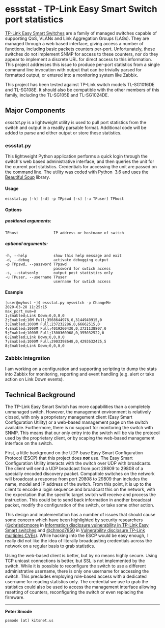# essstat - TP-Link Easy Smart Switch port statistics

[TP-Link Easy Smart Switches](https://www.tp-link.com/us/business-networking/easy-smart-switch/) are a family of managed switches capable of supporting QoS, VLANs and Link Aggregation Groups (LAGs).
They are managed through a web based interface, giving access a number of functions, including basic packets counters per-port. 
Unfortunately, these switches do not implement SNMP for access to these counters, nor do they appear to implement a discrete URL for
direct access to this information. This project addresses this issue to produce per-port statistics from a single command line invocation 
with output that can be trivially parsed for formatted output, or entered into a monitoring system like Zabbix.

This project has been tested against TP-Link switch models TL-SG1016DE and TL-SG108E. It should also be compatible with the other 
members of this family, including the TL-SG105E and TL-SG1024DE.


## Major Components
*essstat.py* is a lightweight utility is used to pull port statistics from the switch and output in a readily parsable format. Additional 
code will be added to parse and either output or store these statistics.


### essstat.py
This lightweight Python application performs a quick login through the switch's web based administrative interface, and then queries the 
unit for the current port statistics. Credentials for accessing the unit are passed on the command line. The utility was coded with 
Python &nbsp;3.6 and uses the <a href=”https://pypi.org/project/beautifulsoup4/”>Beautiful Soup</a> library.

#### Usage
    essstat.py [-h] [-d] -p TPpswd [-s] [-u TPuser] TPhost
    
#### Options

##### positional arguments:

    TPhost                IP address or hostname of switch

##### optional arguments:

    -h, --help            show this help message and exit
    -d, --debug           activate debugging output
    -p TPpswd, --password TPpswd
                          password for swtich access
    -s, --statsonly       output post statistics only
    -u TPuser, --username TPuser
                          username for swtich access

#### Example

    [user@myhost ~]$ essstat.py myswitch -p ChangeMe
    2020-03-28 11:25:15
    max_port_num=8
    1;Enabled;Link Down;0,0,0,0
    2;Enabled;10M Full;3568644976,0,3144940915,0
    3;Enabled;1000M Full;237232286,0,66662515,0
    4;Enabled;1000M Full;4019260430,0,3721138807,0
    5;Enabled;1000M Full;1300360968,0,355032522,0
    6;Enabled;Link Down;0,0,0,0
    7;Enabled;1000M Full;2903398648,0,4293632425,5
    8;Enabled;Link Down;0,0,0,0


### Zabbix Integration

I am working on a configuration and supporting scripting to dump the stats into Zabbix for monitoring, reporting and event handling (e.g. alert or take action on Link Down events).


## Technical Background

The TP-Link Easy Smart Switch has more capabilities than a completely unmanaged switch. However, the management environment is relatively closed, with only a proprietary management client (Easy Smart Configuration Utility) or a web-based management page on the switch available. Furthermore, there is no support for monitoring the switch with SNMP. This means that our only entry into the switch will be via the protocol used by the proprietary client, or by scaping the web-based management interface on the switch.

First, a little background on the UDP-base Easy Smart Configuration Protocol (ESCP) that this project does ***not*** use. The Easy Smart Configuration Utility interacts with the switch over UDP with broadcasts. The client will send a UDP broadcast from port 29809 to 29808 of a specially encoded discovery packet. Compatible switches on the network will broadcast a response from port 29808 to 29809 than includes the name, model and IP address of the switch. From this point, it is up to the client to encode a login sequence and broadcast this on the network, with the expectation that the specific target switch will receive and process the instruction. This could be to send back information in another broadcast packet, modify the configuration of the switch, or take some other action. 

This design and implementation has a number of issues that should cause some concern which have been highlighted by security researchers ([@chrisdcmoore]( https://twitter.com/chrisdcmoore) in [Information disclosure vulnerability in TP-Link Easy Smart switches](https://www.chrisdcmoore.co.uk/post/tplink-easy-smart-switch-vulnerabilities/) and [@chmod7850](https://twitter.com/chmod750) in [Vulnerability disclosure TP-Link multiples CVEs](https://chmod750.wordpress.com/2017/04/23/vulnerability-disclosure-tp-link/)). While hacking into the ESCP would be easy enough, I really did not like the idea of literally broadcasting credentials across the network on a regular basis to grab statistics.

Using the web-based client is better, but by no means highly secure. Using TCP unicast connections is better, but SSL is not implemented by the switch. While it is possible to reconfigure the switch to use a different administrative username, there is only one username for accessing the switch. This precludes employing role-based access with a dedicated username for reading statistics only. The credential we use to grab the statistics could also be used to access the management interface allowing resetting of counters, reconfiguring the switch or even replacing the firmware. 


___

**Peter Smode**

`psmode [at] kitsnet.us`
